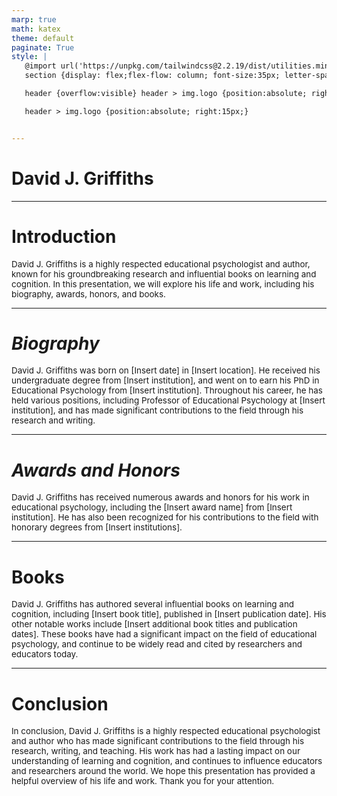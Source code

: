 ```yaml
---
marp: true
math: katex
theme: default
paginate: True
style: |
   @import url('https://unpkg.com/tailwindcss@2.2.19/dist/utilities.min.css');
   section {display: flex;flex-flow: column; font-size:35px; letter-spacing:1.4px;}

   header {overflow:visible} header > img.logo {position:absolute; right:15px;}

   header > img.logo {position:absolute; right:15px;}


---
```

<!-- backgroundColor: #968180 -->
<!-- _class: lead -->

 # David J. Griffiths

---
<style scoped>p,li {font-size:0.96em}</style>

 # Introduction


David J. Griffiths is a highly respected educational psychologist and author, known for his groundbreaking research and influential books on learning and cognition. In this presentation, we will explore his life and work, including his biography, awards, honors, and books.

---
<style scoped>p,li {font-size:0.96em}</style>

 # _Biography_


David J. Griffiths was born on [Insert date] in [Insert location]. He received his undergraduate degree from [Insert institution], and went on to earn his PhD in Educational Psychology from [Insert institution]. Throughout his career, he has held various positions, including Professor of Educational Psychology at [Insert institution], and has made significant contributions to the field through his research and writing.

---
<style scoped>p,li {font-size:0.96em}</style>

 # _Awards and Honors_


David J. Griffiths has received numerous awards and honors for his work in educational psychology, including the [Insert award name] from [Insert institution]. He has also been recognized for his contributions to the field with honorary degrees from [Insert institutions].

---
<style scoped>p,li {font-size:0.96em}</style>

 # Books

David J. Griffiths has authored several influential books on learning and cognition, including [Insert book title], published in [Insert publication date]. His other notable works include [Insert additional book titles and publication dates]. These books have had a significant impact on the field of educational psychology, and continue to be widely read and cited by researchers and educators today.


---
<style scoped>p,li {font-size:0.96em}</style>

 # Conclusion

In conclusion, David J. Griffiths is a highly respected educational psychologist and author who has made significant contributions to the field through his research, writing, and teaching. His work has had a lasting impact on our understanding of learning and cognition, and continues to influence educators and researchers around the world. We hope this presentation has provided a helpful overview of his life and work. Thank you for your attention.
